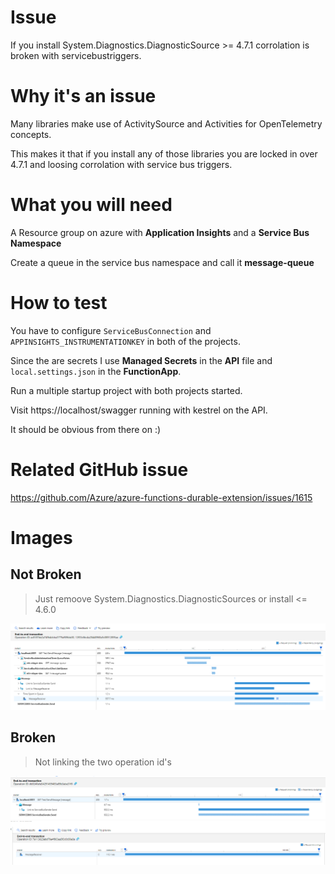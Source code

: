 # Issue

If you install System.Diagnostics.DiagnosticSource >= 4.7.1 corrolation is broken with servicebustriggers.

# Why it's an issue

Many libraries make use of ActivitySource and Activities for OpenTelemetry concepts.

This makes it that if you install any of those libraries you are locked in over 4.7.1 and loosing corrolation with service bus triggers.

# What you will need

A Resource group on azure with **Application Insights** and a **Service Bus Namespace**

Create a queue in the service bus namespace and call it **message-queue**

# How to test

You have to configure ```ServiceBusConnection``` and ```APPINSIGHTS_INSTRUMENTATIONKEY``` in both of the projects.

Since the are secrets I use **Managed Secrets** in the **API** file and ```local.settings.json``` in the **FunctionApp**.

Run a multiple startup project with both projects started.


Visit https://localhost/swagger running with kestrel on the API.

It should be obvious from there on :)

# Related GitHub issue

https://github.com/Azure/azure-functions-durable-extension/issues/1615 

# Images

## Not Broken

> Just remoove System.Diagnostics.DiagnosticSources or install <= 4.6.0 

![Not Broken](/not-broken.PNG)

## Broken

> Not linking the two operation id's

![Broken1](/broken-1.PNG)
![Broken2](/broken-2.PNG)
